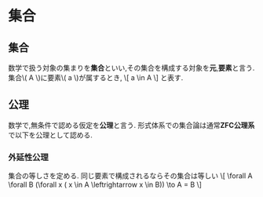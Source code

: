 # 集合
## 集合
数学で扱う対象の集まりを**集合**といい,その集合を構成する対象を**元**,**要素**と言う.集合\\( A \\)に要素\\( a \\)が属するとき,
\\[
a \in A
\\]
と表す.

## 公理
数学で,無条件で認める仮定を**公理**と言う.
形式体系での集合論は通常**ZFC公理系**で以下を公理として認める.
### 外延性公理
集合の等しさを定める. 同じ要素で構成されるならその集合は等しい
\\[
\forall A \forall B (\forall x ( x \in A \leftrightarrow x \in B)) \to A = B
\\]
